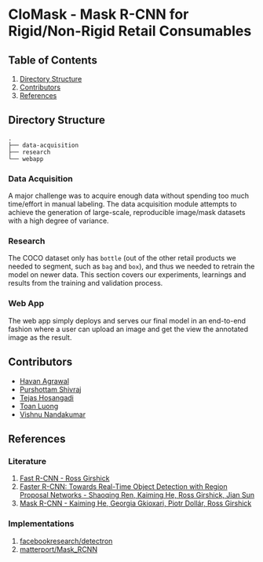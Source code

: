# CloMask - Mask R-CNN for Rigid/Non-Rigid Retail Consumables

## Table of Contents

1. [Directory Structure](#directory-structure)
1. [Contributors](#contributors)
1. [References](#references)

## Directory Structure

```
.
├── data-acquisition
├── research
└── webapp
```

### Data Acquisition

A major challenge was to acquire enough data without spending too much time/effort in manual labeling. The data acquisition module attempts to achieve the generation of large-scale, reproducible image/mask datasets with a high degree of variance.

### Research

The COCO dataset only has `bottle` (out of the other retail products we needed to segment, such as `bag` and `box`), and thus we needed to retrain the model on newer data. This section covers our experiments, learnings and results from the training and validation process.

### Web App

The web app simply deploys and serves our final model in an end-to-end fashion where a user can upload an image and get the view the annotated image as the result.

## Contributors

 * [Havan Agrawal](https://github.com/havanagrawal)
 * [Purshottam Shivraj](https://github.com/pshivraj)
 * [Tejas Hosangadi](https://github.com/tejasmhos)
 * [Toan Luong](https://github.com/lmtoan)
 * [Vishnu Nandakumar](https://github.com/vivanvish)

## References

### Literature

1. [Fast R-CNN -  Ross Girshick](https://arxiv.org/abs/1504.08083)
1. [Faster R-CNN: Towards Real-Time Object Detection with Region Proposal Networks - Shaoqing Ren, Kaiming He, Ross Girshick, Jian Sun](https://arxiv.org/abs/1506.01497)
1. [Mask R-CNN - Kaiming He, Georgia Gkioxari, Piotr Dollár, Ross Girshick](https://arxiv.org/abs/1703.06870)

### Implementations

1. [facebookresearch/detectron](https://github.com/facebookresearch/Detectron)
2. [matterport/Mask_RCNN](https://github.com/matterport/Mask_RCNN)
